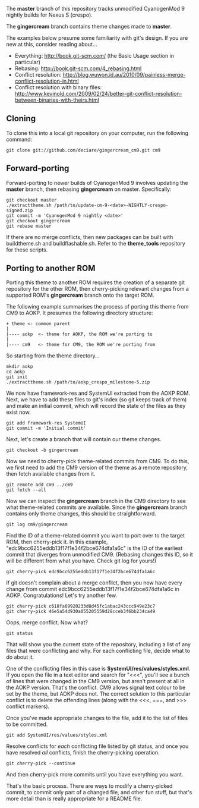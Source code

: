 The __master__ branch of this repository tracks unmodified CyanogenMod 9 nightly builds for Nexus S (crespo).

The __gingercream__ branch contains theme changes made to __master__.

The examples below presume some familiarity with git's design. If you are new at this, consider reading about...
* Everything: http://book.git-scm.com/ (the Basic Usage section in particular)
* Rebasing: http://book.git-scm.com/4_rebasing.html
* Conflict resolution: http://blog.wuwon.id.au/2010/09/painless-merge-conflict-resolution-in.html
* Conflict resolution with binary files: http://www.kevinold.com/2009/02/24/better-git-conflict-resolution-between-binaries-with-theirs.html


Cloning
-------
To clone this into a local git repository on your computer, run the following command:

    git clone git://github.com/deciare/gingercream_cm9.git cm9


Forward-porting
---------------
Forward-porting to newer builds of CyanogenMod 9 involves updating the __master__ branch, then rebasing __gingercream__ on master. Specifically:

    git checkout master
    ./extracttheme.sh /path/to/update-cm-9-<date>-NIGHTLY-crespo-signed.zip
    git commit -m 'CyanogenMod 9 nightly <date>'
    git checkout gingercream
    git rebase master

If there are no merge conflicts, then new packages can be built with buildtheme.sh and buildflashable.sh. Refer to the __theme_tools__ repository for these scripts.


Porting to another ROM
----------------------
Porting this theme to another ROM requires the creation of a separate git repository for the other ROM, then cherry-picking relevant changes from a supported ROM's __gingercream__ branch onto the target ROM.

The following example summarises the process of porting this theme from CM9 to AOKP. It presumes the following directory structure:

    + theme	<- common parent
    |
    |---- aokp	<- theme for AOKP, the ROM we're porting to
    |
    |---- cm9	<- theme for CM9, the ROM we're porting from

So starting from the theme directory...

    mkdir aokp
    cd aokp
    git init
    ./extracttheme.sh /path/to/aokp_crespo_milestone-5.zip

We now have framework-res and SystemUI extracted from the AOKP ROM. Next, we have to add these files to git's index (so git keeps track of them) and make an initial commit, which will record the state of the files as they exist now.

    git add framework-res SystemUI
    git commit -m 'Initial commit'

Next, let's create a branch that will contain our theme changes.

    git checkout -b gingercream

Now we need to cherry-pick theme-related commits from CM9. To do this, we first need to add the CM9 version of the theme as a remote repository, then fetch available changes from it.

    git remote add cm9 ../cm9
    git fetch --all

Now we can inspect the __gingercream__ branch in the CM9 directory to see what theme-related commits are available. Since the __gingercream__ branch contains only theme changes, this should be straightforward.

    git log cm9/gingercream

Find the ID of a theme-related commit you want to port over to the target ROM, then cherry-pick it. In this example, "edc9bcc6255eddb13f17f1e34f2bce674dfa1a6c" is the ID of the earliest commit that diverges from unmodified CM9. (Rebasing changes this ID, so it will be different from what you have. Check git log for yours!)

    git cherry-pick edc9bcc6255eddb13f17f1e34f2bce674dfa1a6c

If git doesn't complain about a merge conflict, then you now have every change from commit edc9bcc6255eddb13f17f1e34f2bce674dfa1a6c in AOKP. Congratulations! Let's try another few.

    git cherry-pick c618fa69920233d8d45fc1abac243ccc949e23c7
    git cherry-pick 46e5a54d930a055205559d28cceb3f6bb234ca49

Oops, merge conflict. Now what?

    git status

That will show you the current state of the repository, including a list of any files that were conflicting and why. For each conflicting file, decide what to do about it.

One of the conflicting files in this case is __SystemUI/res/values/styles.xml__. If you open the file in a text editor and search for "&lt;&lt;&lt;", you'll see a bunch of lines that were changed in the CM9 version, but aren't present at all in the AOKP version. That's the conflict. CM9 allows signal text colour to be set by the theme, but AOKP does not. The correct solution to this particular conflict is to delete the offending lines (along with the &lt;&lt;&lt;, ===, and &gt;&gt;&gt; conflict markers).

Once you've made appropriate changes to the file, add it to the list of files to be committed.

    git add SystemUI/res/values/styles.xml

Resolve conflicts for _each_ conflicting file listed by git status, and once you have resolved _all_ conflicts, finish the cherry-picking operation.

    git cherry-pick --continue

And then cherry-pick more commits until you have everything you want.

That's the basic process. There are ways to modify a cherry-picked commit, to commit only part of a changed file, and other fun stuff, but that's more detail than is really appropriate for a README file.
